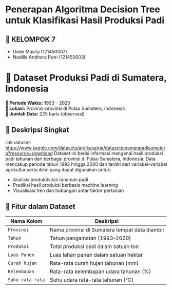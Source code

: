# Penerapan Algoritma Decision Tree untuk Klasifikasi Hasil Produksi Padi


## 👥 KELOMPOK 7
- Dede Masita (121450007)  
- Nadilla Andhara Putri (121450003)

# 🌾 Dataset Produksi Padi di Sumatera, Indonesia

**📅 Periode Waktu:** 1993 – 2020  
**📍 Lokasi:** Provinsi-provinsi di Pulau Sumatera, Indonesia  
**🔢 Jumlah Data:** 225 baris (observasi)

## 📄 Deskripsi Singkat

link dataset: https://www.kaggle.com/datasets/ardikasatria/datasettanamanpadisumatera?resource=download 
Dataset ini berisi informasi mengenai hasil produksi padi tahunan dari berbagai provinsi di Pulau Sumatera, Indonesia. Data mencakup periode tahun 1993 hingga 2020 dan terdiri dari variabel-variabel agrikultur serta iklim yang dapat digunakan untuk:

- Analisis produktivitas tanaman padi
- Prediksi hasil produksi berbasis machine learning
- Visualisasi tren dan hubungan antar faktor pertanian

## 📁 Fitur dalam Dataset

| Nama Kolom         | Deskripsi                                                                 |
|--------------------|---------------------------------------------------------------------------|
| `Provinsi`         | Nama provinsi di Sumatera tempat data diambil                             |
| `Tahun`            | Tahun pengamatan (1993–2020)                                               |
| `Produksi`         | Total produksi padi dalam satuan ton                                      |
| `Luas Panen`       | Luas lahan panen dalam satuan hektar                                      |
| `Curah hujan`      | Rata-rata curah hujan tahunan (mm)                                        |
| `Kelembapan`       | Rata-rata kelembapan udara tahunan (%)                                    |
| `Suhu rata-rata`   | Suhu udara rata-rata tahunan (°C)                                         |


